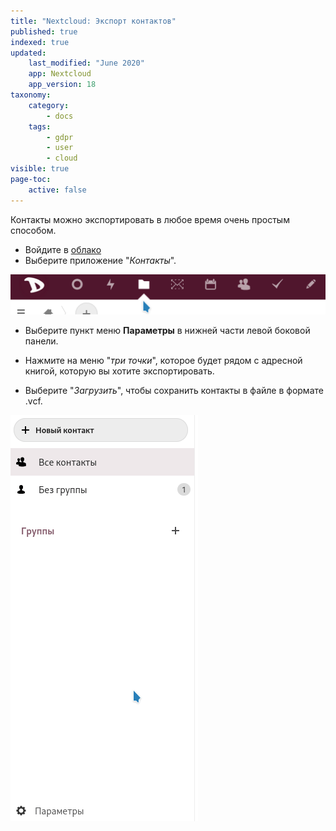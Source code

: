 ```yaml
---
title: "Nextcloud: Экспорт контактов"
published: true
indexed: true
updated:
    last_modified: "June 2020"		
    app: Nextcloud
    app_version: 18
taxonomy:
    category:
        - docs
    tags:
        - gdpr
        - user
        - cloud
visible: true
page-toc:
    active: false
---
```


Контакты можно экспортировать в любое время очень простым способом.

  - Войдите в [облако](https://cloud.disroot.org)
  - Выберите приложение "*Контакты*".

  ![](ru/select.gif)

  - Выберите пункт меню **Параметры** в нижней части левой боковой панели.

  - Нажмите на меню "*три точки*", которое будет рядом с адресной книгой, которую вы хотите экспортировать.

  - Выберите "*Загрузить*", чтобы сохранить контакты в файле в формате .vcf.

  ![](ru/export.gif)
